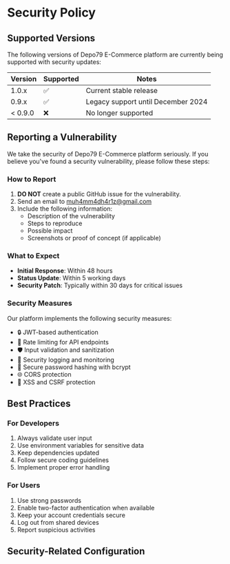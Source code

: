 # Security Policy

## Supported Versions

The following versions of Depo79 E-Commerce platform are currently being supported with security updates:

| Version | Supported          | Notes                               |
| ------- | ------------------ | ----------------------------------- |
| 1.0.x   | :white_check_mark: | Current stable release              |
| 0.9.x   | :white_check_mark: | Legacy support until December 2024  |
| < 0.9.0 | :x:                | No longer supported                 |

## Reporting a Vulnerability

We take the security of Depo79 E-Commerce platform seriously. If you believe you've found a security vulnerability, please follow these steps:

### How to Report

1. **DO NOT** create a public GitHub issue for the vulnerability.
2. Send an email to muh4mm4dh4r1z@gmail.com
3. Include the following information:
   - Description of the vulnerability
   - Steps to reproduce
   - Possible impact
   - Screenshots or proof of concept (if applicable)

### What to Expect

- **Initial Response**: Within 48 hours
- **Status Update**: Within 5 working days
- **Security Patch**: Typically within 30 days for critical issues

### Security Measures

Our platform implements the following security measures:

- 🔒 JWT-based authentication
- 🔐 Rate limiting for API endpoints
- 🛡️ Input validation and sanitization
- 📝 Security logging and monitoring
- 🔑 Secure password hashing with bcrypt
- 🌐 CORS protection
- 🚫 XSS and CSRF protection

## Best Practices

### For Developers

1. Always validate user input
2. Use environment variables for sensitive data
3. Keep dependencies updated
4. Follow secure coding guidelines
5. Implement proper error handling

### For Users

1. Use strong passwords
2. Enable two-factor authentication when available
3. Keep your account credentials secure
4. Log out from shared devices
5. Report suspicious activities

## Security-Related Configuration
